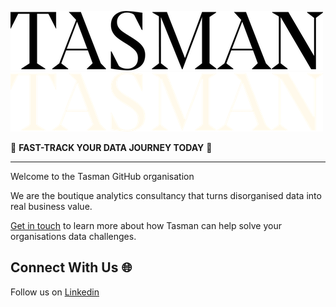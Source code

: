 [![tasman_logo][tasman_wordmark_black]][tasman_website_light_mode]
[![tasman_logo][tasman_wordmark_cream]][tasman_website_dark_mode]

🚀 **FAST-TRACK YOUR DATA JOURNEY TODAY** 🚀

---
Welcome to the Tasman GitHub organisation 

We are the boutique analytics consultancy that turns disorganised data into real business value.

[Get in touch](https://tasman.ai/contact/?utm_source=github&utm_medium=company-profile) to learn more about how Tasman can help solve your organisations data challenges.

## Connect With Us 🌐

Follow us on [Linkedin](https://www.linkedin.com/company/tasmananalytics/)

[tasman_website_dark_mode]: https://tasman.ai#gh-dark-mode-only
[tasman_website_light_mode]: https://tasman.ai#gh-light-mode-only
[tasman_wordmark_cream]: https://raw.githubusercontent.com/TasmanAnalytics/.github/master/images/tasman_wordmark_cream_500.png#gh-dark-mode-only
[tasman_wordmark_black]: https://raw.githubusercontent.com/TasmanAnalytics/.github/master/images/tasman_wordmark_black_500.png#gh-light-mode-only
